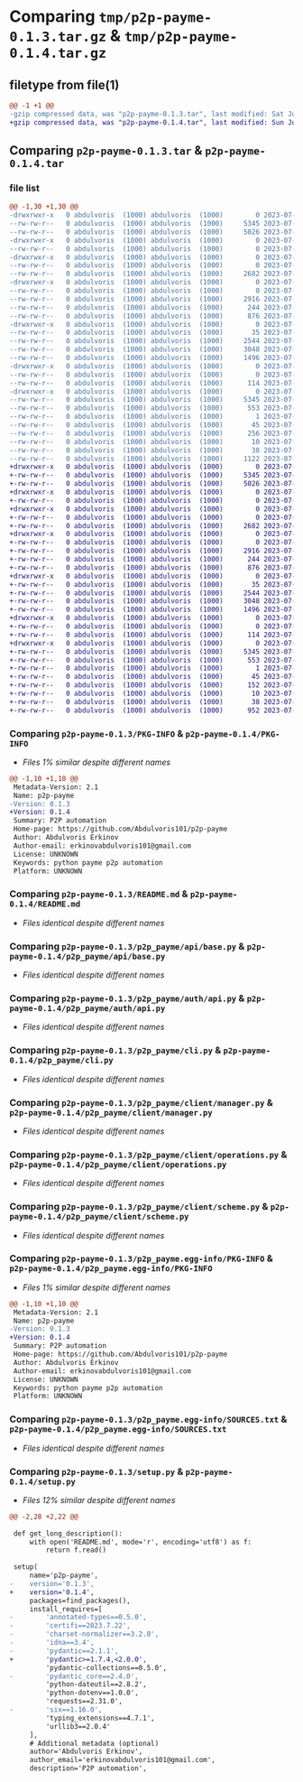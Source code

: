 # Comparing `tmp/p2p-payme-0.1.3.tar.gz` & `tmp/p2p-payme-0.1.4.tar.gz`

## filetype from file(1)

```diff
@@ -1 +1 @@
-gzip compressed data, was "p2p-payme-0.1.3.tar", last modified: Sat Jul 29 17:41:07 2023, max compression
+gzip compressed data, was "p2p-payme-0.1.4.tar", last modified: Sun Jul 30 10:13:30 2023, max compression
```

## Comparing `p2p-payme-0.1.3.tar` & `p2p-payme-0.1.4.tar`

### file list

```diff
@@ -1,30 +1,30 @@
-drwxrwxr-x   0 abdulvoris  (1000) abdulvoris  (1000)        0 2023-07-29 17:41:07.714169 p2p-payme-0.1.3/
--rw-rw-r--   0 abdulvoris  (1000) abdulvoris  (1000)     5345 2023-07-29 17:41:07.714169 p2p-payme-0.1.3/PKG-INFO
--rw-rw-r--   0 abdulvoris  (1000) abdulvoris  (1000)     5026 2023-07-29 16:07:27.000000 p2p-payme-0.1.3/README.md
-drwxrwxr-x   0 abdulvoris  (1000) abdulvoris  (1000)        0 2023-07-29 17:41:07.710169 p2p-payme-0.1.3/p2p_payme/
--rw-rw-r--   0 abdulvoris  (1000) abdulvoris  (1000)        0 2023-07-29 14:17:48.000000 p2p-payme-0.1.3/p2p_payme/__init__.py
-drwxrwxr-x   0 abdulvoris  (1000) abdulvoris  (1000)        0 2023-07-29 17:41:07.710169 p2p-payme-0.1.3/p2p_payme/api/
--rw-rw-r--   0 abdulvoris  (1000) abdulvoris  (1000)        0 2023-07-26 18:16:05.000000 p2p-payme-0.1.3/p2p_payme/api/__init__.py
--rw-rw-r--   0 abdulvoris  (1000) abdulvoris  (1000)     2682 2023-07-29 16:47:54.000000 p2p-payme-0.1.3/p2p_payme/api/base.py
-drwxrwxr-x   0 abdulvoris  (1000) abdulvoris  (1000)        0 2023-07-29 17:41:07.714169 p2p-payme-0.1.3/p2p_payme/auth/
--rw-rw-r--   0 abdulvoris  (1000) abdulvoris  (1000)        0 2023-07-29 14:55:35.000000 p2p-payme-0.1.3/p2p_payme/auth/__init__.py
--rw-rw-r--   0 abdulvoris  (1000) abdulvoris  (1000)     2916 2023-07-29 16:46:41.000000 p2p-payme-0.1.3/p2p_payme/auth/api.py
--rw-rw-r--   0 abdulvoris  (1000) abdulvoris  (1000)      244 2023-07-29 13:25:34.000000 p2p-payme-0.1.3/p2p_payme/auth/scheme.py
--rw-rw-r--   0 abdulvoris  (1000) abdulvoris  (1000)      876 2023-07-29 16:00:45.000000 p2p-payme-0.1.3/p2p_payme/cli.py
-drwxrwxr-x   0 abdulvoris  (1000) abdulvoris  (1000)        0 2023-07-29 17:41:07.714169 p2p-payme-0.1.3/p2p_payme/client/
--rw-rw-r--   0 abdulvoris  (1000) abdulvoris  (1000)       35 2023-07-27 08:47:24.000000 p2p-payme-0.1.3/p2p_payme/client/__init__.py
--rw-rw-r--   0 abdulvoris  (1000) abdulvoris  (1000)     2544 2023-07-29 12:35:31.000000 p2p-payme-0.1.3/p2p_payme/client/manager.py
--rw-rw-r--   0 abdulvoris  (1000) abdulvoris  (1000)     3048 2023-07-29 17:32:06.000000 p2p-payme-0.1.3/p2p_payme/client/operations.py
--rw-rw-r--   0 abdulvoris  (1000) abdulvoris  (1000)     1496 2023-07-29 13:24:23.000000 p2p-payme-0.1.3/p2p_payme/client/scheme.py
-drwxrwxr-x   0 abdulvoris  (1000) abdulvoris  (1000)        0 2023-07-29 17:41:07.714169 p2p-payme-0.1.3/p2p_payme/config/
--rw-rw-r--   0 abdulvoris  (1000) abdulvoris  (1000)        0 2023-07-26 18:16:05.000000 p2p-payme-0.1.3/p2p_payme/config/__init__.py
--rw-rw-r--   0 abdulvoris  (1000) abdulvoris  (1000)      114 2023-07-28 10:09:34.000000 p2p-payme-0.1.3/p2p_payme/config/constants.py
-drwxrwxr-x   0 abdulvoris  (1000) abdulvoris  (1000)        0 2023-07-29 17:41:07.710169 p2p-payme-0.1.3/p2p_payme.egg-info/
--rw-rw-r--   0 abdulvoris  (1000) abdulvoris  (1000)     5345 2023-07-29 17:41:07.000000 p2p-payme-0.1.3/p2p_payme.egg-info/PKG-INFO
--rw-rw-r--   0 abdulvoris  (1000) abdulvoris  (1000)      553 2023-07-29 17:41:07.000000 p2p-payme-0.1.3/p2p_payme.egg-info/SOURCES.txt
--rw-rw-r--   0 abdulvoris  (1000) abdulvoris  (1000)        1 2023-07-29 17:41:07.000000 p2p-payme-0.1.3/p2p_payme.egg-info/dependency_links.txt
--rw-rw-r--   0 abdulvoris  (1000) abdulvoris  (1000)       45 2023-07-29 17:41:07.000000 p2p-payme-0.1.3/p2p_payme.egg-info/entry_points.txt
--rw-rw-r--   0 abdulvoris  (1000) abdulvoris  (1000)      256 2023-07-29 17:41:07.000000 p2p-payme-0.1.3/p2p_payme.egg-info/requires.txt
--rw-rw-r--   0 abdulvoris  (1000) abdulvoris  (1000)       10 2023-07-29 17:41:07.000000 p2p-payme-0.1.3/p2p_payme.egg-info/top_level.txt
--rw-rw-r--   0 abdulvoris  (1000) abdulvoris  (1000)       38 2023-07-29 17:41:07.714169 p2p-payme-0.1.3/setup.cfg
--rw-rw-r--   0 abdulvoris  (1000) abdulvoris  (1000)     1122 2023-07-29 17:40:31.000000 p2p-payme-0.1.3/setup.py
+drwxrwxr-x   0 abdulvoris  (1000) abdulvoris  (1000)        0 2023-07-30 10:13:30.773873 p2p-payme-0.1.4/
+-rw-rw-r--   0 abdulvoris  (1000) abdulvoris  (1000)     5345 2023-07-30 10:13:30.773873 p2p-payme-0.1.4/PKG-INFO
+-rw-rw-r--   0 abdulvoris  (1000) abdulvoris  (1000)     5026 2023-07-29 16:07:27.000000 p2p-payme-0.1.4/README.md
+drwxrwxr-x   0 abdulvoris  (1000) abdulvoris  (1000)        0 2023-07-30 10:13:30.769873 p2p-payme-0.1.4/p2p_payme/
+-rw-rw-r--   0 abdulvoris  (1000) abdulvoris  (1000)        0 2023-07-29 14:17:48.000000 p2p-payme-0.1.4/p2p_payme/__init__.py
+drwxrwxr-x   0 abdulvoris  (1000) abdulvoris  (1000)        0 2023-07-30 10:13:30.769873 p2p-payme-0.1.4/p2p_payme/api/
+-rw-rw-r--   0 abdulvoris  (1000) abdulvoris  (1000)        0 2023-07-26 18:16:05.000000 p2p-payme-0.1.4/p2p_payme/api/__init__.py
+-rw-rw-r--   0 abdulvoris  (1000) abdulvoris  (1000)     2682 2023-07-29 16:47:54.000000 p2p-payme-0.1.4/p2p_payme/api/base.py
+drwxrwxr-x   0 abdulvoris  (1000) abdulvoris  (1000)        0 2023-07-30 10:13:30.769873 p2p-payme-0.1.4/p2p_payme/auth/
+-rw-rw-r--   0 abdulvoris  (1000) abdulvoris  (1000)        0 2023-07-29 14:55:35.000000 p2p-payme-0.1.4/p2p_payme/auth/__init__.py
+-rw-rw-r--   0 abdulvoris  (1000) abdulvoris  (1000)     2916 2023-07-29 16:46:41.000000 p2p-payme-0.1.4/p2p_payme/auth/api.py
+-rw-rw-r--   0 abdulvoris  (1000) abdulvoris  (1000)      244 2023-07-29 13:25:34.000000 p2p-payme-0.1.4/p2p_payme/auth/scheme.py
+-rw-rw-r--   0 abdulvoris  (1000) abdulvoris  (1000)      876 2023-07-29 16:00:45.000000 p2p-payme-0.1.4/p2p_payme/cli.py
+drwxrwxr-x   0 abdulvoris  (1000) abdulvoris  (1000)        0 2023-07-30 10:13:30.769873 p2p-payme-0.1.4/p2p_payme/client/
+-rw-rw-r--   0 abdulvoris  (1000) abdulvoris  (1000)       35 2023-07-27 08:47:24.000000 p2p-payme-0.1.4/p2p_payme/client/__init__.py
+-rw-rw-r--   0 abdulvoris  (1000) abdulvoris  (1000)     2544 2023-07-29 12:35:31.000000 p2p-payme-0.1.4/p2p_payme/client/manager.py
+-rw-rw-r--   0 abdulvoris  (1000) abdulvoris  (1000)     3048 2023-07-29 17:32:06.000000 p2p-payme-0.1.4/p2p_payme/client/operations.py
+-rw-rw-r--   0 abdulvoris  (1000) abdulvoris  (1000)     1496 2023-07-29 13:24:23.000000 p2p-payme-0.1.4/p2p_payme/client/scheme.py
+drwxrwxr-x   0 abdulvoris  (1000) abdulvoris  (1000)        0 2023-07-30 10:13:30.773873 p2p-payme-0.1.4/p2p_payme/config/
+-rw-rw-r--   0 abdulvoris  (1000) abdulvoris  (1000)        0 2023-07-26 18:16:05.000000 p2p-payme-0.1.4/p2p_payme/config/__init__.py
+-rw-rw-r--   0 abdulvoris  (1000) abdulvoris  (1000)      114 2023-07-28 10:09:34.000000 p2p-payme-0.1.4/p2p_payme/config/constants.py
+drwxrwxr-x   0 abdulvoris  (1000) abdulvoris  (1000)        0 2023-07-30 10:13:30.769873 p2p-payme-0.1.4/p2p_payme.egg-info/
+-rw-rw-r--   0 abdulvoris  (1000) abdulvoris  (1000)     5345 2023-07-30 10:13:30.000000 p2p-payme-0.1.4/p2p_payme.egg-info/PKG-INFO
+-rw-rw-r--   0 abdulvoris  (1000) abdulvoris  (1000)      553 2023-07-30 10:13:30.000000 p2p-payme-0.1.4/p2p_payme.egg-info/SOURCES.txt
+-rw-rw-r--   0 abdulvoris  (1000) abdulvoris  (1000)        1 2023-07-30 10:13:30.000000 p2p-payme-0.1.4/p2p_payme.egg-info/dependency_links.txt
+-rw-rw-r--   0 abdulvoris  (1000) abdulvoris  (1000)       45 2023-07-30 10:13:30.000000 p2p-payme-0.1.4/p2p_payme.egg-info/entry_points.txt
+-rw-rw-r--   0 abdulvoris  (1000) abdulvoris  (1000)      152 2023-07-30 10:13:30.000000 p2p-payme-0.1.4/p2p_payme.egg-info/requires.txt
+-rw-rw-r--   0 abdulvoris  (1000) abdulvoris  (1000)       10 2023-07-30 10:13:30.000000 p2p-payme-0.1.4/p2p_payme.egg-info/top_level.txt
+-rw-rw-r--   0 abdulvoris  (1000) abdulvoris  (1000)       38 2023-07-30 10:13:30.773873 p2p-payme-0.1.4/setup.cfg
+-rw-rw-r--   0 abdulvoris  (1000) abdulvoris  (1000)      952 2023-07-30 10:13:03.000000 p2p-payme-0.1.4/setup.py
```

### Comparing `p2p-payme-0.1.3/PKG-INFO` & `p2p-payme-0.1.4/PKG-INFO`

 * *Files 1% similar despite different names*

```diff
@@ -1,10 +1,10 @@
 Metadata-Version: 2.1
 Name: p2p-payme
-Version: 0.1.3
+Version: 0.1.4
 Summary: P2P automation
 Home-page: https://github.com/Abdulvoris101/p2p-payme
 Author: Abdulvoris Erkinov
 Author-email: erkinovabdulvoris101@gmail.com
 License: UNKNOWN
 Keywords: python payme p2p automation
 Platform: UNKNOWN
```

### Comparing `p2p-payme-0.1.3/README.md` & `p2p-payme-0.1.4/README.md`

 * *Files identical despite different names*

### Comparing `p2p-payme-0.1.3/p2p_payme/api/base.py` & `p2p-payme-0.1.4/p2p_payme/api/base.py`

 * *Files identical despite different names*

### Comparing `p2p-payme-0.1.3/p2p_payme/auth/api.py` & `p2p-payme-0.1.4/p2p_payme/auth/api.py`

 * *Files identical despite different names*

### Comparing `p2p-payme-0.1.3/p2p_payme/cli.py` & `p2p-payme-0.1.4/p2p_payme/cli.py`

 * *Files identical despite different names*

### Comparing `p2p-payme-0.1.3/p2p_payme/client/manager.py` & `p2p-payme-0.1.4/p2p_payme/client/manager.py`

 * *Files identical despite different names*

### Comparing `p2p-payme-0.1.3/p2p_payme/client/operations.py` & `p2p-payme-0.1.4/p2p_payme/client/operations.py`

 * *Files identical despite different names*

### Comparing `p2p-payme-0.1.3/p2p_payme/client/scheme.py` & `p2p-payme-0.1.4/p2p_payme/client/scheme.py`

 * *Files identical despite different names*

### Comparing `p2p-payme-0.1.3/p2p_payme.egg-info/PKG-INFO` & `p2p-payme-0.1.4/p2p_payme.egg-info/PKG-INFO`

 * *Files 1% similar despite different names*

```diff
@@ -1,10 +1,10 @@
 Metadata-Version: 2.1
 Name: p2p-payme
-Version: 0.1.3
+Version: 0.1.4
 Summary: P2P automation
 Home-page: https://github.com/Abdulvoris101/p2p-payme
 Author: Abdulvoris Erkinov
 Author-email: erkinovabdulvoris101@gmail.com
 License: UNKNOWN
 Keywords: python payme p2p automation
 Platform: UNKNOWN
```

### Comparing `p2p-payme-0.1.3/p2p_payme.egg-info/SOURCES.txt` & `p2p-payme-0.1.4/p2p_payme.egg-info/SOURCES.txt`

 * *Files identical despite different names*

### Comparing `p2p-payme-0.1.3/setup.py` & `p2p-payme-0.1.4/setup.py`

 * *Files 12% similar despite different names*

```diff
@@ -2,28 +2,22 @@
 
 def get_long_description():
     with open('README.md', mode='r', encoding='utf8') as f:
         return f.read()
 
 setup(
     name='p2p-payme',
-    version='0.1.3',
+    version='0.1.4',
     packages=find_packages(),
     install_requires=[
-        'annotated-types==0.5.0',
-        'certifi==2023.7.22',
-        'charset-normalizer==3.2.0',
-        'idna==3.4',
-        'pydantic==2.1.1',
+        'pydantic>=1.7.4,<2.0.0',
         'pydantic-collections==0.5.0',
-        'pydantic_core==2.4.0',
         'python-dateutil==2.8.2',
         'python-dotenv==1.0.0',
         'requests==2.31.0',
-        'six==1.16.0',
         'typing_extensions==4.7.1',
         'urllib3==2.0.4'
     ],
     # Additional metadata (optional)
     author='Abdulvoris Erkinov',
     author_email='erkinovabdulvoris101@gmail.com',
     description='P2P automation',
```

